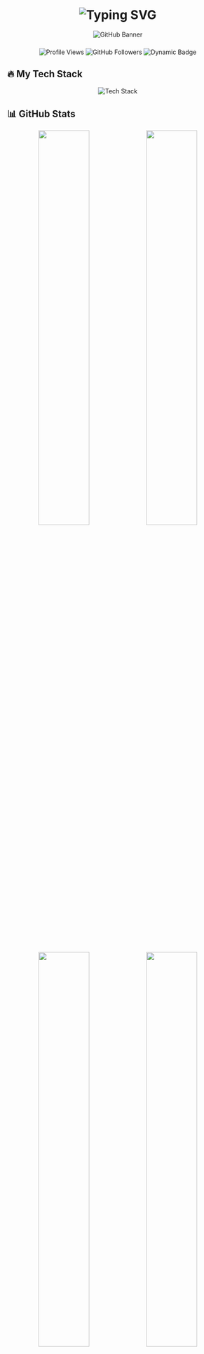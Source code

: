 <h1 align="center"> 
  <img src="https://readme-typing-svg.demolab.com?font=Fira+Code&weight=600&size=30&duration=3000&pause=1000&color=36BCF7FF&center=true&vCenter=true&width=435&lines=Hi+👋,+I'm+VENKATESWARLU;Python+Full+Stack+Dev;Django+%7C+React+%7C+AWS;Open+Source+Contributor" alt="Typing SVG" />
</h1>

<div align="center">
  <img src="https://github-profile-banner.vercel.app/api/?username=NATTETIVENKATESWARLU&theme=github-dark&title_color=58A6FF&text_color=FFFFFF&bg_color=0D1117" alt="GitHub Banner"/>
</div>

###

<div align="center">
  <img src="https://komarev.com/ghpvc/?username=nattetivenkateswarlu&label=Profile+Views&color=blue&style=flat" alt="Profile Views" />
  <img src="https://img.shields.io/github/followers/NATTETIVENKATESWARLU?label=Followers&style=social" alt="GitHub Followers" />
  <img src="https://img.shields.io/badge/Dynamic%20Badge-Update%20Daily-blue?logo=github" alt="Dynamic Badge" />
</div>

## 🔥 My Tech Stack

<div align="center">
  <img src="https://skillicons.dev/icons?i=python,django,react,js,html,css,tailwind,aws,docker,postgres,git,github,linux,vscode&perline=7" alt="Tech Stack" />
</div>

## 📊 GitHub Stats

<div align="center">
  <img src="https://github-readme-stats.vercel.app/api?username=NATTETIVENKATESWARLU&show_icons=true&theme=radical&hide_border=true" width="48%" />
  <img src="https://github-readme-streak-stats.herokuapp.com/?user=NATTETIVENKATESWARLU&theme=radical&hide_border=true" width="48%" />
  <img src="https://github-readme-stats.vercel.app/api/top-langs/?username=NATTETIVENKATESWARLU&layout=compact&theme=radical&hide_border=true" width="48%" />
  <img src="https://github-profile-trophy.vercel.app/?username=NATTETIVENKATESWARLU&theme=radical&no-frame=true&column=4" width="48%" />
</div>

## 🐍 Contribution Snake

<div align="center">
  <img src="https://raw.githubusercontent.com/NATTETIVENKATESWARLU/NATTETIVENKATESWARLU/output/github-contribution-grid-snake.svg" alt="Snake animation" />
</div>

## 🌟 Featured Projects

<div align="center">
  <a href="https://github.com/NATTETIVENKATESWARLU/Online-Exam-Portal">
    <img src="https://github-readme-stats.vercel.app/api/pin/?username=NATTETIVENKATESWARLU&repo=Online-Exam-Portal&theme=radical" width="45%" />
  </a>
  <a href="https://github.com/NATTETIVENKATESWARLU?tab=repositories">
    <img src="https://github-readme-stats.vercel.app/api/pin/?username=NATTETIVENKATESWARLU&repo=&theme=radical" width="45%" />
  </a>
</div>

## 📫 Let's Connect

<div align="center">
  <a href="https://linkedin.com/in/venkateswarlu-natteti" target="_blank">
    <img src="https://img.shields.io/badge/LinkedIn-0077B5?style=for-the-badge&logo=linkedin&logoColor=white" alt="LinkedIn"/>
  </a>
  <a href="mailto:n.venkateswarlu180@gmail.com">
    <img src="https://img.shields.io/badge/Gmail-D14836?style=for-the-badge&logo=gmail&logoColor=white" alt="Gmail"/>
  </a>
  <a href="https://leetcode.com/venkateswarlu-natteti" target="_blank">
    <img src="https://img.shields.io/badge/-LeetCode-FFA116?style=for-the-badge&logo=LeetCode&logoColor=black" alt="LeetCode"/>
  </a>
</div>

## 💡 Fun Fact

<div align="center">
  <img src="https://readme-jokes.vercel.app/api?theme=radical" alt="Jokes Card" />
</div>

